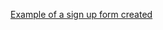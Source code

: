 [Example of a sign up form created ](https://www.theodinproject.com/lessons/node-path-intermediate-html-and-css-sign-up-form)
